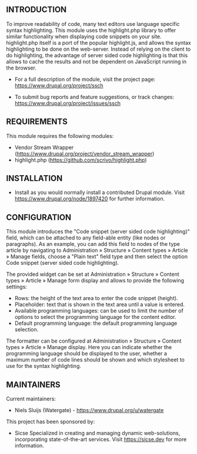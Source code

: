 INTRODUCTION
------------

To improve readability of code, many text editors use language specific syntax
highlighting. This module uses the highlight.php library to offer similar
functionality when displaying code snippets on your site. highlight.php itself
is a port of the popular highlight.js, and allows the syntax highlighting to be
done on the web-server. Instead of relying on the client to do highlighting, the
advantage of server sided code highlighting is that this allows to cache the
results and not be dependent on JavaScript running in the browser.

 * For a full description of the module, visit the project page:
   https://www.drupal.org/project/ssch

 * To submit bug reports and feature suggestions, or track changes:
   https://www.drupal.org/project/issues/ssch

REQUIREMENTS
------------

This module requires the following modules:

 * Vendor Stream Wrapper (https://www.drupal.org/project/vendor_stream_wrapper)
 * highlight.php (https://github.com/scrivo/highlight.php)

INSTALLATION
------------

 * Install as you would normally install a contributed Drupal module. Visit
   https://www.drupal.org/node/1897420 for further information.

CONFIGURATION
-------------

This module introduces the "Code snippet (server sided code highlighting)"
field, which can be attached to any field-able entity (like nodes or
paragraphs). As an example, you can add this field to nodes of the type article
by navigating to Administration » Structure » Content types » Article » Manage
fields, choose a "Plain text" field type and then select the option Code snippet
(server sided code highlighting).

The provided widget can be set at Administration » Structure » Content types »
Article » Manage form display and allows to provide the following settings:

 * Rows: the height of the text area to enter the code snippet (height).
 * Placeholder: text that is shown in the text area until a value is entered.
 * Available programming languages: can be used to limit the number of options
   to select the programming language for the content editor.
 * Default programming language: the default programming language selection.

The formatter can be configured at Administration » Structure » Content types »
Article » Manage display. Here you can indicate whether the programming language
should be displayed to the user, whether a maximum number of code lines should
be shown and which stylesheet to use for the syntax highlighting.

MAINTAINERS
-----------

Current maintainers:
 * Niels Sluijs (Watergate) - https://www.drupal.org/u/watergate

This project has been sponsored by:

 * Sicse
   Specialized in creating and managing dynamic web-solutions, incorporating
   state-of-the-art services. Visit https://sicse.dev for more information.
